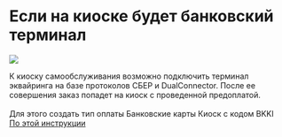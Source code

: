 # Если на киоске будет банковский терминал

![](https://optim.tildacdn.com/tild3132-6636-4731-a235-383762613438/-/resize/360x/-/format/webp/file_8.png.webp)

К киоску самообслуживания возможно подключить терминал эквайринга на базе протоколов СБЕР и DualConnector. После ее совершения заказ попадет на киоск c проведенной предоплатой.\
\
Для этого создать тип оплаты Банковские карты Киоск с кодом BKKI\
[По этой инструкции](https://app.gitbook.com/o/eIw02JG0OGto3PW12dVB/s/SzAdygDFG92qN4cRtvV5/~/changes/19/kak-nastroit/podgotovte-iiko-k-integracii-s-kioskom/esli-na-kioske-budet-bankovskii-terminal/sozdanie-tipov-oplat)
